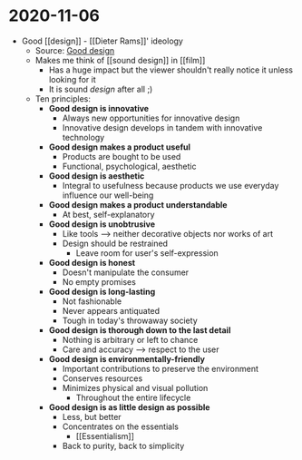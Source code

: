 # 2020-11-06

- Good [[design]] - [[Dieter Rams]]' ideology
  - Source: [Good design](https://www.vitsoe.com/gb/about/good-design)
  - Makes me think of [[sound design]] in [[film]]
    - Has a huge impact but the viewer shouldn't really notice it unless looking for it
    - It is sound _design_ after all ;)
  - Ten principles:
    - **Good design is innovative**
      - Always new opportunities for innovative design
      - Innovative design develops in tandem with innovative technology
    - **Good design makes a product useful**
      - Products are bought to be used
      - Functional, psychological, aesthetic
    - **Good design is aesthetic**
      - Integral to usefulness because products we use everyday influence our well-being
    - **Good design makes a product understandable**
      - At best, self-explanatory
    - **Good design is unobtrusive**
      - Like tools --> neither decorative objects nor works of art
      - Design should be restrained
        - Leave room for user's self-expression
    - **Good design is honest**
      - Doesn't manipulate the consumer
      - No empty promises
    - **Good design is long-lasting**
      - Not fashionable
      - Never appears antiquated
      - Tough in today's throwaway society
    - **Good design is thorough down to the last detail**
      - Nothing is arbitrary or left to chance
      - Care and accuracy --> respect to the user
    - **Good design is environmentally-friendly**
      - Important contributions to preserve the environment
      - Conserves resources
      - Minimizes physical and visual pollution
        - Throughout the entire lifecycle
    - **Good design is as little design as possible**
      - Less, but better
      - Concentrates on the essentials
        - [[Essentialism]]
      - Back to purity, back to simplicity

